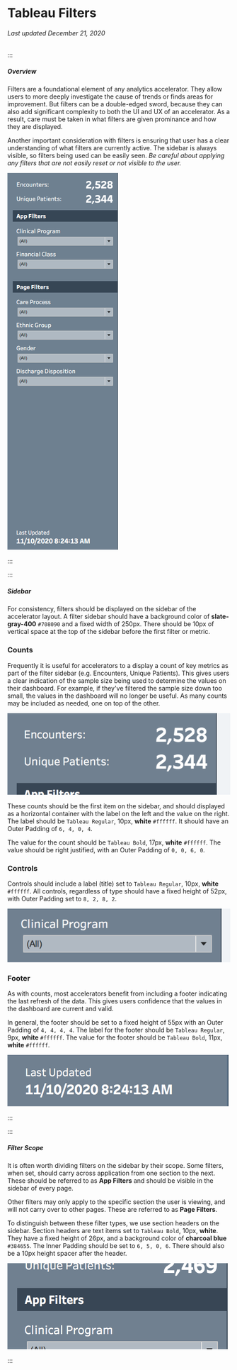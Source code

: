 # Tableau Filters

###### Last updated December 21, 2020

:::

##### Overview

Filters are a foundational element of any analytics accelerator.
They allow users to more deeply investigate the cause of trends or finds areas for improvement.
But filters can be a double-edged sword, because they can also add significant complexity to both the UI and UX of an accelerator.
As a result, care must be taken in what filters are given prominance and how they are displayed.

Another important consideration with filters is ensuring that user has a clear understanding of what filters are currently active.
The sidebar is always visible, so filters being used can be easily seen.
*Be careful about applying any filters that are not easily reset or not visible to the user.*

![Filter Sidebar](./assets/analytics/tableau/filteroverview.png "Filter Sidebar")

:::

:::

##### Sidebar

For consistency, filters should be displayed on the sidebar of the accelerator layout.
A filter sidebar should have a background color of **slate-gray-400** `#708090` and a fixed width of 250px.
There should be 10px of vertical space at the top of the sidebar before the first filter or metric.

### Counts

Frequently it is useful for accelerators to a display a count of key metrics as part of the filter sidebar (e.g. Encounters, Unique Patients).
This gives users a clear indication of the sample size being used to determine the values on their dashboard.
For example, if they've filtered the sample size down too small, the values in the dashboard will no longer be useful.
As many counts may be included as needed, one on top of the other.

![Filter Counts](./assets/analytics/tableau/filtercounts.png "Filter Counts")

These counts should be the first item on the sidebar, and should displayed as a horizontal container with the label on the left and the value on the right.
The label should be `Tableau Regular`, 10px, **white** `#ffffff`.
It should have an Outer Padding of `6, 4, 0, 4`.

The value for the count should be `Tableau Bold`, 17px, **white** `#ffffff`.
The value should be right justified, with an Outer Padding of `0, 0, 6, 0`.

### Controls

Controls should include a label (title) set to `Tableau Regular`, 10px, **white** `#ffffff`.
All controls, regardless of type should have a fixed height of 52px, with Outer Padding set to `8, 2, 8, 2`.

![Filter Control](./assets/analytics/tableau/filtercontrol.png "Filter Control")

### Footer

As with counts, most accelerators benefit from including a footer indicating the last refresh of the data.
This gives users confidence that the values in the dashboard are current and valid.

In general, the footer should be set to a fixed height of 55px with an Outer Padding of `4, 4, 4, 4`.
The label for the footer should be `Tableau Regular`, 9px, **white** `#ffffff`.
The value for the footer should be `Tableau Bold`, 11px, **white** `#ffffff`.

![Filter Footer](./assets/analytics/tableau/filterfooter.png "Filter Footer")

:::

:::

##### Filter Scope

It is often worth dividing filters on the sidebar by their scope.
Some filters, when set, should carry across application from one section to the next.
These should be referred to as **App Filters** and should be visible in the sidebar of every page.

Other filters may only apply to the specific section the user is viewing, and will not carry over to other pages.
These are referred to as **Page Filters**.

To distinguish between these filter types, we use section headers on the sidebar.
Section headers are text items set to `Tableau Bold`, 10px, **white**.
They have a fixed height of 26px, and a background color of **charcoal blue** `#384655`.
The Inner Padding should be set to `6, 5, 0, 6`.
There should also be a 10px height spacer after the header.

![Filter Header](./assets/analytics/tableau/filtersection.png "Filter Header")

:::
